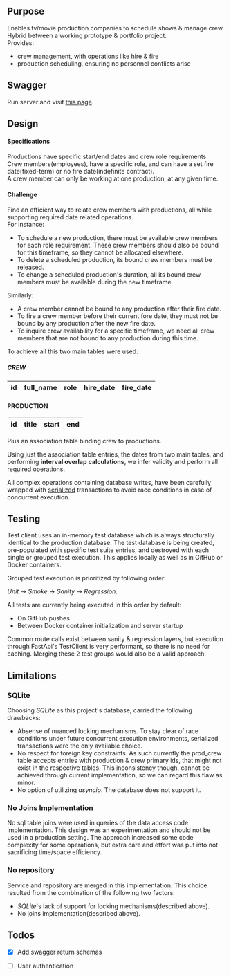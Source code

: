 ## Purpose
Enables tv/movie production companies to schedule shows & manage crew.  
Hybrid between a working prototype & portfolio project.  
Provides:
- crew management, with operations like hire & fire 
- production scheduling, ensuring no personnel conflicts arise


## Swagger
Run server and visit [this page][swagger].


## Design
#### Specifications
Productions have specific start/end dates and crew role requirements.  
Crew members(employees), have a specific role, and can have a set fire date(fixed-term) or no fire date(indefinite 
contract).  
A crew member can only be working at one production, at any given time.

#### Challenge
Find an efficient way to relate crew members with productions, all while supporting required date related operations.  
For instance: 
- To schedule a new production, there must be available crew members for each role requirement. These crew members 
  should also be bound for this timeframe, so they cannot be allocated elsewhere.
- To delete a scheduled production, its bound crew members must be released.
- To change a scheduled production's duration, all its bound crew members must be available during the new timeframe.

Similarly:
- A crew member cannot be bound to any production after their fire date.
- To fire a crew member before their current fore date, they must not be bound by any production after the new fire 
  date.
- To inquire crew availability for a specific timeframe, we need all crew members that are not bound to any 
  production during this time.

To achieve all this two main tables were used:

##### CREW

| id | full_name          | role          | hire_date | fire_date  |
|----|--------------------|---------------|-----------|------------|

#### PRODUCTION

| id | title             | start      | end        |
|----|-------------------|------------|------------|

Plus an association table binding crew to productions.  

Using just the association table entries, the dates from two main tables, and performing **interval overlap 
calculations**, we infer validity and perform all required operations.

All complex operations containing database writes, have been carefully wrapped with [serialized][sqlite transactions] 
transactions to avoid race conditions in case of concurrent execution.


## Testing
Test client uses an in-memory test database which is always structurally identical to the production database. 
The test database is being created, pre-populated with specific test suite entries, and destroyed with each single or 
grouped test execution. This applies locally as well as in GitHub or Docker containers. 

Grouped test execution is prioritized by following order:

*Unit* &rarr; *Smoke* &rarr; *Sanity* &rarr; *Regression*. 

All tests are currently being executed in this order by default: 
- On GitHub pushes 
- Between Docker container initialization and server startup

Common route calls exist between sanity & regression layers, but execution through FastApi's TestClient is very 
performant, so there is no need for caching. Merging these 2 test groups would also be a valid approach.


## Limitations

### SQLite
Choosing *SQLite* as this project's database, carried the following drawbacks:
- Absense of nuanced locking mechanisms. To stay clear of race conditions under future concurrent execution 
  environments, serialized transactions were the only available choice.
- No respect for foreign key constraints. As such currently the prod_crew table accepts entries with production & crew 
  primary ids, that might not exist in the respective tables. This inconsistency though, cannot be achieved through
  current implementation, so we can regard this flaw as minor.
- No option of utilizing *asyncio*. The database does not support it.

### No Joins Implementation
No sql table joins were used in queries of the data access code implementation. This design was an experimentation and 
should not be used in a production setting. The approach increased some code complexity for some operations, but extra 
care and effort was put into not sacrificing time/space efficiency. 

### No repository
Service and repository are merged in this implementation. This choice resulted from the combination of the following 
two factors:
- *SQLite*'s lack of support for locking mechanisms(described above).
- No joins implementation(described above).


## Todos

- [x] Add swagger return schemas
- [ ] User authentication


[swagger]: http://0.0.0.0:/docs
[sqlite transactions]: https://www.sqlite.org/transactional.html
